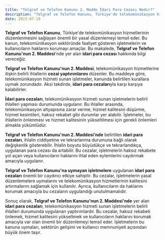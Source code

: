 ```yaml
---
title: "Telgraf ve Telefon Kanunu 2. Madde İdari Para Cezası Nedir?"
description: "Telgraf ve Telefon Kanunu, Türkiye'de telekomünikasyon hizmetlerinin düzenlenmesini sağlayan önemli bir yasal düzenlemeyi temsil eder."
date: 2023-07-19
---
```


**Telgraf ve Telefon Kanunu**, Türkiye'de telekomünikasyon hizmetlerinin düzenlenmesini sağlayan önemli bir yasal
düzenlemeyi temsil eder. Bu kanun, telekomünikasyon sektöründe faaliyet gösteren işletmelerin ve kullanıcıların
haklarını korumayı amaçlar. Bu makalede, **Telgraf ve Telefon Kanunu'nun 2. Maddesi**'nde yer alan **idari para cezası**
hakkında bilgi vereceğiz.

**Telgraf ve Telefon Kanunu'nun 2. Maddesi**, telekomünikasyon hizmetlerine ilişkin belirli ihlallerin **cezai
yaptırımlarını** düzenler. Bu maddeye göre, telekomünikasyon hizmeti sunan işletmeler, kanunda belirtilen kurallara
uymak zorundadır. Aksi takdirde, **idari para cezaları**yla karşı karşıya kalabilirler.

**İdari para cezaları**, telekomünikasyon hizmeti sunan işletmelerin belirli ihlalleri yapması durumunda uygulanır. Bu
ihlaller arasında, telekomünikasyon altyapısına zarar verme, hizmet kalitesini düşürme, hizmet kesintileri, haksız
rekabet gibi durumlar yer alabilir. İşletmeler, bu ihlallerin önlenmesi ve hizmet kalitesinin yükseltilmesi için gerekli
önlemleri almakla yükümlüdür.

**Telgraf ve Telefon Kanunu'nun 2. Maddesi'nde** belirtilen **idari para cezaları**, ihlalin ciddiyetine ve tekrarlanma
durumuna bağlı olarak değişkenlik gösterebilir. İhlalin boyutu büyüdükçe ve tekrarlandıkça, uygulanan para cezası da
artabilir. Bu cezalar, işletmelerin haksız rekabete yol açan veya kullanıcıların haklarını ihlal eden eylemlerini
caydırmak amacıyla uygulanır.

**Telgraf ve Telefon Kanunu'na uymayan işletmelere** uygulanan **idari para cezaları** önemli bir caydırıcı etkiye
sahiptir. Bu cezalar, işletmelerin yasal düzenlemelere uymalarını ve telekomünikasyon hizmetlerinin kalitesini
artırmalarını sağlamak için kullanılır. Ayrıca, kullanıcıların da haklarını korumak amacıyla bu cezaların uygulandığı
unutulmamalıdır.

Sonuç olarak, **Telgraf ve Telefon Kanunu'nun 2. Maddesi'nde** yer alan **idari para cezaları**, telekomünikasyon
hizmeti sunan işletmelerin belirli ihlalleri durumunda uygulanan yaptırımlardır. Bu cezalar, haksız rekabeti önlemek,
hizmet kalitesini yükseltmek ve kullanıcıların haklarını korumak amacıyla var olan önemli bir düzenlemeyi temsil eder.
İşletmelerin bu kanuna uymaları, sektörün gelişimi ve kullanıcı memnuniyeti açısından büyük önem taşır.
